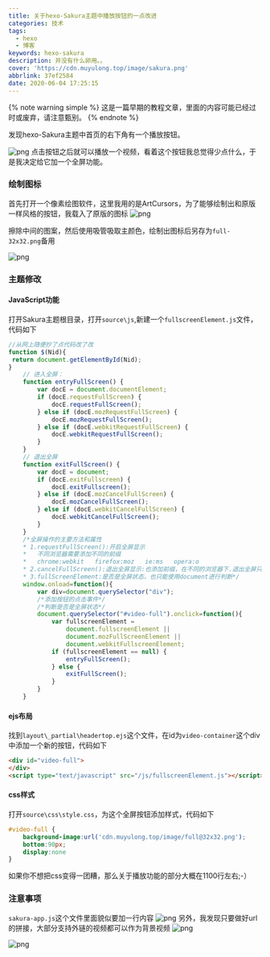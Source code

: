 ```yaml
---
title: 关于hexo-Sakura主题中播放按钮的一点改进
categories: 技术
tags:
  - hexo
  - 博客
keywords: hexo-sakura
description: 并没有什么卵用。。
cover: 'https://cdn.muyulong.top/image/sakura.png'
abbrlink: 37ef2584
date: 2020-06-04 17:25:15
---
```


{% note warning simple %}
这是一篇早期的教程文章，里面的内容可能已经过时或废弃，请注意甄别。
{% endnote %}

发现hexo-Sakura主题中首页的右下角有一个播放按钮。

![png](https://cdn.muyulong.top/image/20200607173620.png)
点击按钮之后就可以播放一个视频，看着这个按钮我总觉得少点什么，于是我决定给它加一个全屏功能。

### 绘制图标

首先打开一个像素绘图软件，这里我用的是ArtCursors，为了能够绘制出和原版一样风格的按钮，我载入了原版的图标
![png](https://cdn.muyulong.top/image/20200607174527.png)

擦除中间的图案，然后使用吸管吸取主颜色，绘制出图标后另存为`full-32x32.png`备用

![png](https://cdn.muyulong.top/image/20200607174736.png)

### 主题修改

#### JavaScript功能

打开Sakura主题根目录，打开`source\js`,新建一个`fullscreenElement.js`文件，代码如下

```javascript
//从网上随便抄了点代码改了改
function $(Nid){
 return document.getElementById(Nid);
}
    // 进入全屏：
    function entryFullScreen() {
        var docE = document.documentElement;
        if (docE.requestFullScreen) {
            docE.requestFullScreen();
        } else if (docE.mozRequestFullScreen) {
            docE.mozRequestFullScreen();
        } else if (docE.webkitRequestFullScreen) {
            docE.webkitRequestFullScreen();
        }
    }
    // 退出全屏
    function exitFullScreen() {
        var docE = document;
        if (docE.exitFullscreen) {
            docE.exitFullscreen();
        } else if (docE.mozCancelFullScreen) {
            docE.mozCancelFullScreen();
        } else if (docE.webkitCancelFullScreen) {
            docE.webkitCancelFullScreen();
        }
    }
    /*全屏操作的主要方法和属性
    * 1.requestFullScreen():开启全屏显示
    *   不同浏览器需要添加不同的前缀
    *   chrome:webkit   firefox:moz   ie:ms   opera:o
    * 2.cancelFullScreen():退出全屏显示:也添加前缀，在不同的浏览器下.退出全屏只能使用document来实现
    * 3.fullScreenElement:是否是全屏状态，也只能使用document进行判断*/
    window.onload=function(){
        var div=document.querySelector("div");
        /*添加按钮的点击事件*/
        /*判断是否是全屏状态*/
        document.querySelector("#video-full").onclick=function(){
            var fullscreenElement =
                document.fullscreenElement ||
                document.mozFullScreenElement ||
                document.webkitFullscreenElement;
            if (fullscreenElement == null) {
                entryFullScreen();
            } else {
                exitFullScreen();
            }
        }
    }
```

#### ejs布局

找到`layout\_partial\headertop.ejs`这个文件，在id为`video-container`这个div中添加一个新的按钮，代码如下

```html
<div id="video-full">
</div>
<script type="text/javascript" src="/js/fullscreenElement.js"></script>
```

#### css样式

打开`source\css\style.css`，为这个全屏按钮添加样式，代码如下

```css
#video-full {
    background-image:url('cdn.muyulong.top/image/full@32x32.png');
    bottom:90px;
    display:none
}
```

如果你不想把css变得一团糟，那么关于播放功能的部分大概在1100行左右;-）

### 注意事项

`sakura-app.js`这个文件里面貌似要加一行内容
![png](https://cdn.muyulong.top/image/202108200127915.png)
另外，我发现只要做好url的拼接，大部分支持外链的视频都可以作为背景视频
![png](https://cdn.muyulong.top/image/202108200128010.png)

![png](https://cdn.muyulong.top/image/0a0272a146a632bb1cbd43998493085a.jpg)
